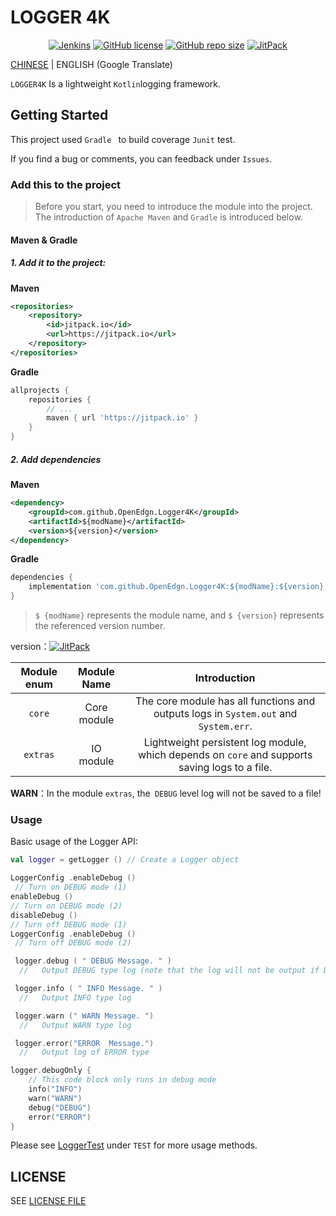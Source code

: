 # LOGGER 4K

<p style="text-align: center">
<a href="https://travis-ci.com/OpenEdgn/Logger4K" target="_blank"><img alt="Jenkins" src="https://img.shields.io/travis/OpenEdgn/Logger4K?branch=master&color=green&style=flat-square"/></a>
<a href="LICENSE"><img alt="GitHub license" src="https://img.shields.io/github/license/OpenEdgn/Logger4K?color=green&style=flat-square"></a>
<a href="#"><img alt="GitHub repo size" src="https://img.shields.io/github/repo-size/OpenEdgn/Logger4K?color=green&style=flat-square"></a>
<a href="https://jitpack.io/#OpenEdgn/Logger4K" target="_blank"> <img alt="JitPack" src="https://img.shields.io/jitpack/v/github/OpenEdgn/Logger4K?color=green&style=flat-square"></a>
</p>

[CHINESE](README_CN.md) | ENGLISH (Google Translate)


`LOGGER4K` Is a lightweight `Kotlin`logging framework.

## Getting Started

This project used `Gradle ` to build coverage `Junit` test.

If you find a bug or comments, you can feedback under `Issues`.


### Add this to the project


> Before you start, you need to introduce the module into the project. The introduction of `Apache Maven` and `Gradle` is introduced below.

#### Maven & Gradle

##### 1. Add it to the project:


**Maven**

```xml
<repositories>
    <repository>
        <id>jitpack.io</id>
        <url>https://jitpack.io</url>
    </repository>
</repositories>
```

**Gradle**

```groovy
allprojects {
	repositories {
        // ...
	    maven { url 'https://jitpack.io' }
	}
}
```

#####  2. Add dependencies

**Maven** 

```xml
<dependency>
    <groupId>com.github.OpenEdgn.Logger4K</groupId>
    <artifactId>${modName}</artifactId>
    <version>${version}</version>
</dependency>
```

**Gradle**

```groovy
dependencies {
    implementation 'com.github.OpenEdgn.Logger4K:${modName}:${version}'
}
```

> `$ {modName}` represents the module name, and `$ {version}` represents the referenced version number.

version：[![JitPack](https://img.shields.io/jitpack/v/github/OpenEdgn/Logger4K?label=version&style=flat-square)](https://jitpack.io/#OpenEdgn/Logger4K)

| Module enum |     Module Name     |                               Introduction                               |
| :------: | :----------: | :--------------------------------------------------------------: |
|  `core`  | Core module | The core module has all functions and outputs logs in `System.out` and` System.err`. |
| `extras` | IO module |     Lightweight persistent log module, which depends on `core` and supports saving logs to a file.    |

 **WARN**：In the module `extras`, the` DEBUG` level log will not be saved to a file!

###  Usage

Basic usage of the Logger API:

``` kotlin
val logger = getLogger () // Create a Logger object

LoggerConfig .enableDebug () 
 // Turn on DEBUG mode (1)
enableDebug ()
// Turn on DEBUG mode (2)
disableDebug ()
// Turn off DEBUG mode (1) 
LoggerConfig .enableDebug ()
 // Turn off DEBUG mode (2)

 logger.debug ( " DEBUG Message. " ) 
  //   Output DEBUG type log (note that the log will not be output if DEBUG is not enabled)

 logger.info ( " INFO Message. " ) 
  //   Output INFO type log

 logger.warn (" WARN Message. ") 
  //   Output WARN type log

 logger.error("ERROR  Message.") 
  //   Output log of ERROR type

logger.debugOnly { 
    // This code block only runs in debug mode
    info("INFO")
    warn("WARN")
    debug("DEBUG")
    error("ERROR")
}

```
Please see [LoggerTest](./core/src/test/kotlin/com/github/openEdgn/logger4k/LoggerTest.kt) under `TEST` for more usage methods.
## LICENSE

SEE [LICENSE FILE](./LICENSE)
